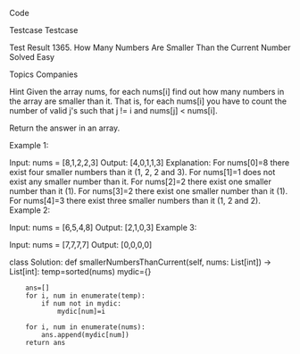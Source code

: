 

Code

Testcase
Testcase

Test Result
1365. How Many Numbers Are Smaller Than the Current Number
Solved
Easy

Topics
Companies

Hint
Given the array nums, for each nums[i] find out how many numbers in the array are smaller than it. That is, for each nums[i] you have to count the number of valid j's such that j != i and nums[j] < nums[i].

Return the answer in an array.

 

Example 1:

Input: nums = [8,1,2,2,3]
Output: [4,0,1,1,3]
Explanation: 
For nums[0]=8 there exist four smaller numbers than it (1, 2, 2 and 3). 
For nums[1]=1 does not exist any smaller number than it.
For nums[2]=2 there exist one smaller number than it (1). 
For nums[3]=2 there exist one smaller number than it (1). 
For nums[4]=3 there exist three smaller numbers than it (1, 2 and 2).
Example 2:

Input: nums = [6,5,4,8]
Output: [2,1,0,3]
Example 3:

Input: nums = [7,7,7,7]
Output: [0,0,0,0]


class Solution:
    def smallerNumbersThanCurrent(self, nums: List[int]) -> List[int]:
        temp=sorted(nums)
        mydic={}

        ans=[]
        for i, num in enumerate(temp):
            if num not in mydic:
                mydic[num]=i

        for i, num in enumerate(nums):
            ans.append(mydic[num])        
        return ans    
        